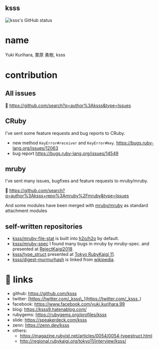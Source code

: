 ksss
----

![ksss's GitHub status](https://github-readme-stats.vercel.app/api?username=ksss&show_icons=true)

# name

Yuki Kurihara, 栗原 勇樹, ksss

# contribution

## All issues

🔗 https://github.com/search?q=author%3Aksss&type=Issues

## CRuby

I've sent some feature requests and bug reports to CRuby.

- new method `KeyError#receiver` and `KeyError#key`. https://bugs.ruby-lang.org/issues/12063
- bug report https://bugs.ruby-lang.org/issues/14549

## mruby

I've sent many issues, bugfixes and feature requests to mruby/mruby.

🔗 https://github.com/search?q=author%3Aksss+repo%3Amruby%2Fmruby&type=Issues

And some modules have been merged with [mruby/mruby](https://github.com/mruby/mruby) as standard attachment modules

## self-written repositories

- [ksss/mruby-file-stat](https://github.com/ksss/mruby-file-stat) is built into [h2o/h2o](https://github.com/h2o/h2o) by default.
- [ksss/mruby-spec](https://github.com/ksss/mruby-spec) I found many bugs in mruby by mruby-spec. and presented at [RejectKaigi2018](https://speee.connpass.com/event/84915/)
- [ksss/type_struct](https://github.com/ksss/type_struct) presented at [Tokyo RubyKaigi 11](http://regional.rubykaigi.org/tokyo11).
- [ksss/digest-murmurhash](https://github.com/ksss/digest-murmurhash) is linked from [wikipedia](https://en.wikipedia.org/wiki/MurmurHash).

# 🔗 links

- github: https://github.com/ksss
- twitter: [https://twitter.com/_ksss\_](https://twitter.com/_ksss_)
- facebook: https://www.facebook.com/yuki.kurihara.99
- blog: https://ksss9.hatenablog.com/
- rubygems: https://rubygems.org/profiles/ksss
- slide: https://speakerdeck.com/ksss
- zenn: https://zenn.dev/ksss
- others:
  - https://magazine.rubyist.net/articles/0054/0054-typestruct.html
  - http://regional.rubykaigi.org/tokyo11/interview/ksss/
